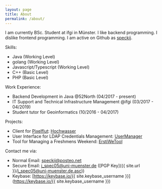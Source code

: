 ```yaml
---
layout: page
title: About
permalink: /about/
---
```


I am currently BSc. Student at ifgi in Münster. I like backend programming. I dislike frontend programming.
I am active on Github as [speckij](https://github.com/speckij/).

Skills:
 * Java (Working Level)
 * golang (Working Level)
 * Javascript/Typescript (Working Level)
 * C++ (Basic Level)
 * PHP (Basic Level)

Work Experience:
 * Backend Development in Java @52North (04/2017 - present)
 * IT Support and Technical Infrastructure Management @ifgi (03/2017 - 04/2019)
 * Student tutor for Geoinformatics (10/2016 - 04/2017)
 
 Projects:
  * Client for [Pixelflut](https://cccgoe.de/wiki/Pixelflut): [Hochwasser](https://github.com/SpeckiJ/Hochwasser)
  * User Interface for LDAP Credentials Management: [UserManager](https://github.com/SpeckiJ/UserManager)
  * Tool for Managing a Freshmens Weekend: [ErstiWeTool](https://github.com/fs-geofs/ErstiWeTool)

Contact me via: 
 * Normal Email: [speckij@posteo.net](mailto:speckij@posteo.net)
 * Secure Email: [j_spec05@uni-muenster.de](mailto:j_spec05@uni-muenster.de) ([PGP Key]({{ site.url }}/j_spec05@uni-muenster.de.asc))
 * Keybase: [https://keybase.io/{{ site.keybase_username }}](https://keybase.io/{{ site.keybase_username }})
